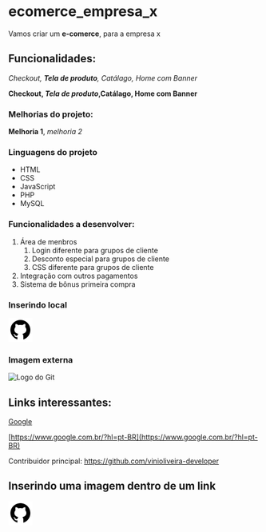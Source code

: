 # ecomerce_empresa_x
Vamos criar um **e-comerce**, para a empresa x

## Funcionalidades:

_Checkout, **Tela de produto**, Catálago, Home com Banner_

**Checkout, _Tela de produto_,Catálago, Home com Banner**

### Melhorias do projeto:

__Melhoria 1__, _melhoria 2_

### Linguagens do projeto

* HTML
* CSS
* JavaScript
* PHP
* MySQL

### Funcionalidades a desenvolver:

1. Área de menbros
    1. Login diferente para grupos de cliente
    2. Desconto especial para grupos de cliente
    3. CSS diferente para grupos de cliente
2. Integração com outros pagamentos
3. Sistema de bônus primeira compra

### Inserindo local

![Logo do GitHub](img/icons8-github-48.png)

### Imagem externa

![Logo do Git](https://img.icons8.com/color/512/git.png)

## Links interessantes:

[Google](https://www.google.com.br/?hl=pt-BR)

[https://www.google.com.br/?hl=pt-BR](https://www.google.com.br/?hl=pt-BR)

Contribuidor principal: https://github.com/vinioliveira-developer

## Inserindo uma imagem dentro de um link

[![Logo do GitHub](img/icons8-github-48.png)](https://github.com/vinioliveira-developer)